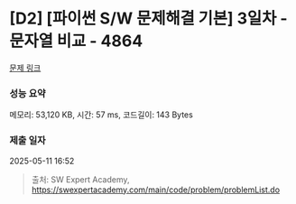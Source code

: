# [D2] [파이썬 S/W 문제해결 기본] 3일차 - 문자열 비교 - 4864 

[문제 링크](https://swexpertacademy.com/main/code/problem/problemDetail.do?contestProbId=AWTQRytKQJ0DFAVT) 

### 성능 요약

메모리: 53,120 KB, 시간: 57 ms, 코드길이: 143 Bytes

### 제출 일자

2025-05-11 16:52



> 출처: SW Expert Academy, https://swexpertacademy.com/main/code/problem/problemList.do